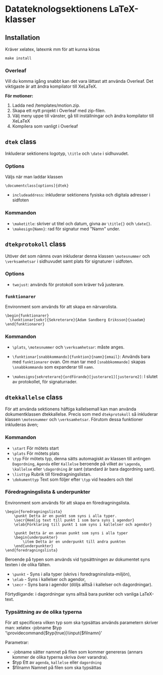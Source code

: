 Datateknologsektionens LaTeX-klasser
====================================

## Installation

Kräver xelatex, latexmk mm för att kunna köras

    make install

### Overleaf
Vill du komma igång snabbt kan det vara lättast att använda Overleaf. Det viktigaste är att ändra kompilator till XeLaTeX.

**För motioner:**
1. Ladda ned /templates/motion.zip. 
2. Skapa ett nytt projekt i Overleaf med zip-filen.
3. Välj meny uppe till vänster, gå till inställningar och ändra kompilator till XeLaTeX
4. Kompilera som vanligt i Overleaf


## `dtek` class

Inkluderar sektionens logotyp, `\title` och `\date` i sidhuvudet.

### Options

Väljs när man laddar klassen

    \documentclass[options]{dtek}

* `includeaddress`: inkluderar sektionens fysiska och digitala adresser i sidfoten

### Kommandon

* `\maketitle`: skriver ut titel och datum, givna av `\title{}` och `\date{}`.
* `\makesign{Namn}`: rad för signatur med "Namn" under.


## `dtekprotokoll` class

Utöver det som nämns ovan inkluderar denna klassen `\motesnummer` och `\verksamhetsar` i sidhuvudet samt plats för signaturer i sidfoten.

### Options

* `twojust`: används för protokoll som kräver två justerare.

### `funktionarer`

Environment som används för att skapa en närvarolista.

    \begin{funktionarer}
      \funktionar[sekr]{Sekreterare}{Adam Sandberg Eriksson}{saadam}
    \end{funktionarer}

### Kommandon

* `\plats`, `\motesnummer` och `\verksamhetsar`: måste anges.

* `\funktionar[snabbkommando]{funktion}{namn}{email}`: Används bara med `funktionarer` ovan. Om man tar med `[snabbkommande]` skapas `\snabbkommando` som expanderar till `namn`.

* `\makesigns{sekreterare}{ordförande}[justerare1][justerare2]`: I slutet av protokollet, för signaturrader.

## `dtekkallelse` class

För att använda sektionens häftiga kallelsemall kan man använda dokumentklassen dtekkallelse.
Precis som med `dtekprotokoll` så inkluderar klassen `\motesnummer` och `\verksamhetsar`.
Förutom dessa funktioner inkluderas även;

### Kommandon

* `\start` För mötets start
* `\plats` För mötets plats
* `\typ` För mötets typ, denna sätts automagiskt av klassen till antingen `Dagordning`, `Agenda` eller `Kallelse` beroende på vilket av `\agenda`, `\kallelse` eller `\dagordning` är sant (standard är bara dagordning sant).
* `\listtyp` Rubrik till föredragningslistan.
* `\dokumenttyp` Text som följer efter `\typ` vid headers och titel

### Föredragningslista & underpunkter
Environment som används för att skapa en föredragningslista.

    \begin{foredragningslista}
        \punkt Detta är en punkt som syns i alla typer.
        \secr{Hemlig text till punkt 1 som bara syns i agendor}
        \elab{Förklaring till punkt 1 som syns i kallelser och agendor}

        \punkt Detta är en annan punkt som syns i alla typer
        \begin{underpunkter}
            \item Detta är en underpunkt till andra punkten
        \end{underpunkter}
    \end{foredragningslista}

Beroende på typen som används vid typsättningen av dokumentet syns texten i de olika fälten.

* `\punkt` - Syns i alla typer (skrivs i foredragninslista-miljön),
* `\elab` - Syns i kallelser och agendor,
* `\secr` - Syns bara i agendor (döljs alltså i kallelser och dagordningar).

Förtydligande: i dagordningar syns alltså bara punkter och vanliga LaTeX-text.

### Typsättning av de olika typerna

För att specificera vilken typ som ska typsättas används parametern skriver man:
    xelatex -jobname $typ '\providecommand{\$typ{true}}\input{$filnamn}'

Parametrar:

* -jobname sätter namnet på filen som kommer genereras (annars kommer de olika typerna skriva över varandra).
* $typ Ett av `agenda`, `kallelse` eller `dagordning`
* $filnamn Namnet på filen som ska typsättas

